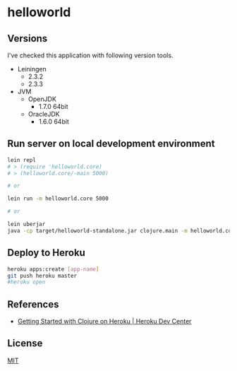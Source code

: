 # helloworld

## Versions

I've checked this application with following version tools.

* Leiningen
    * 2.3.2
    * 2.3.3
* JVM
    * OpenJDK
        * 1.7.0 64bit
    * OracleJDK
        * 1.6.0 64bit

## Run server on local development environment

```sh
lein repl
# > (require 'helloworld.core)
# > (helloworld.core/-main 5000)

# or

lein run -m helloworld.core 5000

# or

lein uberjar
java -cp target/helloworld-standalone.jar clojure.main -m helloworld.core 5000
```

## Deploy to Heroku

```sh
heroku apps:create [app-name]
git push heroku master
#heroku open
```

## References

* [Getting Started with Clojure on Heroku | Heroku Dev Center](https://devcenter.heroku.com/articles/getting-started-with-clojure)

## License

[MIT](http://opensource.org/licenses/MIT)
